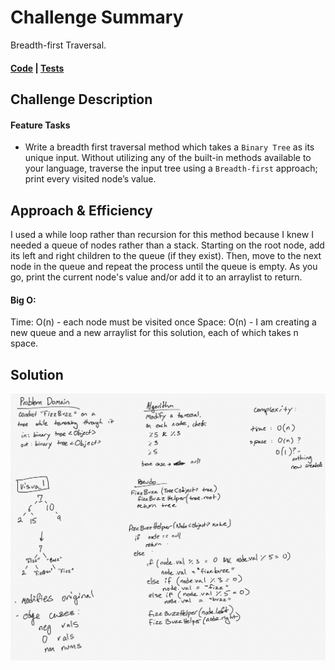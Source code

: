 # Challenge Summary
<!-- Short summary or background information -->
Breadth-first Traversal.

#### [Code](/Data-Structures/tree/src/main/java/tree/BinaryTree.java) | [Tests](/Data-Structures/tree/src/test/java/tree/BinaryTreeTest.java)

## Challenge Description
<!-- Description of the challenge -->
#### Feature Tasks
* Write a breadth first traversal method which takes a `Binary Tree` as its unique input. Without utilizing any of the built-in methods available to your language, traverse the input tree using a `Breadth-first` approach; print every visited node’s value.

## Approach & Efficiency
<!-- What approach did you take? Why? What is the Big O space/time for this approach? -->
I used a while loop rather than recursion for this method because I knew I needed a queue of nodes rather than a stack. Starting on the root node, add its left and right children to the queue (if they exist). Then, move to the next node in the queue and repeat the process until the queue is empty. As you go, print the current node's value and/or add it to an arraylist to return.

#### Big O:
Time: O(n) - each node must be visited once
Space: O(n) - I am creating a new queue and a new arraylist for this solution, each of which takes n space.

## Solution
<!-- Embedded whiteboard image -->
![Whiteboard image](/assets/FizzBuzzTree.jpg)